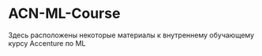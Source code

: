 # ACN-ML-Course

Здесь расположены некоторые материалы к внутреннему обучающему курсу Accenture по ML
